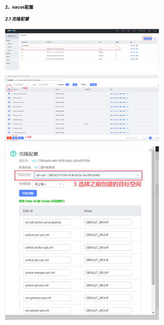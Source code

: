 #### 2、nacos配置

##### 2.1 克隆配置

![image-20230722092759276](assets/image-20230722092759276.png)

![image-20230722092835591](assets/image-20230722092835591.png)

![image-20230722092903643](assets/image-20230722092903643.png)